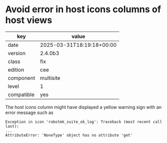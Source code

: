 [//]: # (werk v2)
# Avoid error in host icons columns of host views

key        | value
---------- | ---
date       | 2025-03-31T18:19:18+00:00
version    | 2.4.0b3
class      | fix
edition    | cee
component  | multisite
level      | 1
compatible | yes

The host icons column might have displayed a yellow warning sign with an error message such as
```
Exception in icon 'robotmk_suite_ok_log': Traceback (most recent call last):
...
AttributeError: 'NoneType' object has no attribute 'get'
```
